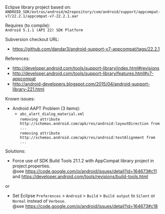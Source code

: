 Eclipse library project based on:<br/>
`ANDROID_SDK/extras/android/m2repository/com/android/support/appcompat-v7/22.2.1/appcompat-v7-22.2.1.aar`

Requires (to compile):<br/>
`Android 5.1.1 (API 22) SDK Platform`

Subversion checkout URL:<br/>
* https://github.com/dandar3/android-support-v7-appcompat/tags/22.2.1

References:
* http://developer.android.com/tools/support-library/index.html#revisions
* http://developer.android.com/tools/support-library/features.html#v7-appcompat
* http://android-developers.blogspot.com/2015/04/android-support-library-221.html

Known issues:
* Android AAPT Problem (3 items):
  * `abc_alert_dialog_material.xml` <br/>
`removing attribute http://schemas.android.com/apk/res/android:layoutDirection from ...`<br/>
`removing attribute http://schemas.android.com/apk/res/android:textAlignment from ...`<br/>

Solutions:
* Force use of SDK Build Tools 21.1.2 with AppCompat library project in project.properties.<br/>
  @see https://code.google.com/p/android/issues/detail?id=164673#c11 and  https://developer.android.com/tools/revisions/build-tools.html
 
or

* Set Eclipse `Preferences` > `Android` > `Build` > `Build output` to `Silent` or `Normal` instead of `Verbose`.<br/>
  @see https://code.google.com/p/android/issues/detail?id=164673#c18
